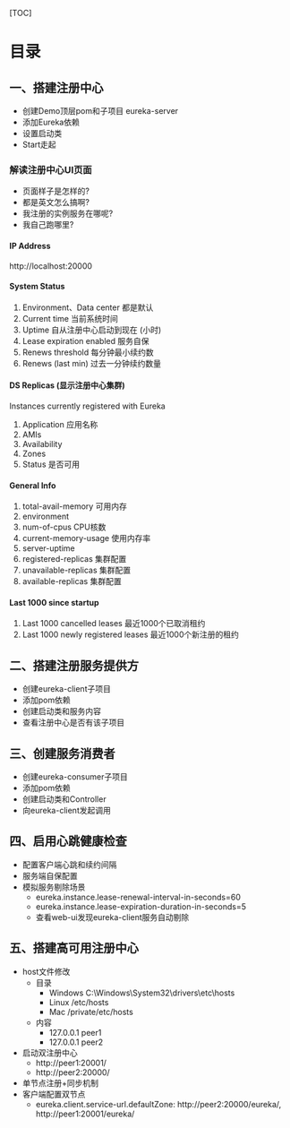 [TOC]

# 目录

## 一、搭建注册中心

- 创建Demo顶层pom和子项目 eureka-server
- 添加Eureka依赖
- 设置启动类
- Start走起

### 解读注册中心UI页面

- 页面样子是怎样的?
- 都是英文怎么搞啊?
- 我注册的实例服务在哪呢?
- 我自己跑哪里?

#### IP Address

http://localhost:20000

#### System Status

1. Environment、Data center 都是默认
1. Current time 当前系统时间
1. Uptime 自从注册中心启动到现在 (小时)
1. Lease expiration enabled 服务自保
1. Renews threshold 每分钟最小续约数
1. Renews (last min) 过去一分钟续约数量

#### DS Replicas (显示注册中心集群)

Instances currently registered with Eureka

1. Application	应用名称
1. AMIs
1. Availability
1. Zones
1. Status	是否可用

#### General Info

1. total-avail-memory  可用内存
1. environment  
1. num-of-cpus  CPU核数
1. current-memory-usage  使用内存率
1. server-uptime  
1. registered-replicas  集群配置
1. unavailable-replicas  集群配置
1. available-replicas  集群配置

#### Last 1000 since startup

1. Last 1000 cancelled leases  最近1000个已取消租约
1. Last 1000 newly registered leases  最近1000个新注册的租约

## 二、搭建注册服务提供方

- 创建eureka-client子项目
- 添加pom依赖
- 创建启动类和服务内容
- 查看注册中心是否有该子项目

## 三、创建服务消费者

- 创建eureka-consumer子项目
- 添加pom依赖
- 创建启动类和Controller
- 向eureka-client发起调用

## 四、启用心跳健康检查

- 配置客户端心跳和续约间隔
- 服务端自保配置
- 模拟服务剔除场景
  - eureka.instance.lease-renewal-interval-in-seconds=60
  - eureka.instance.lease-expiration-duration-in-seconds=5
  - 查看web-ui发现eureka-client服务自动剔除
  
## 五、搭建高可用注册中心

- host文件修改
  - 目录
    - Windows ‪C:\Windows\System32\drivers\etc\hosts
    - Linux /etc/hosts
    - Mac /private/etc/hosts
  - 内容
    - 127.0.0.1 peer1
    - 127.0.0.1 peer2
- 启动双注册中心
  - http://peer1:20001/
  - http://peer2:20000/
- 单节点注册+同步机制
- 客户端配置双节点
  - eureka.client.service-url.defaultZone: http://peer2:20000/eureka/, http://peer1:20001/eureka/